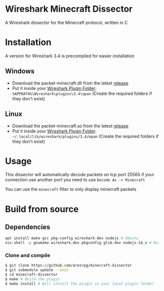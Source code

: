 # Wireshark Minecraft Dissector

A Wireshark dissector for the Minecraft protocol, written in C

# Installation

A version for Wireshark 3.4 is precompiled for easier installation

## Windows

- Download the packet-minecraft.dll from the latest [release](https://github.com/aresrpg/minecraft-dissector/releases/latest)
- Put it inside your [Wireshark Plugin Folder](https://www.wireshark.org/docs/wsug_html_chunked/ChPluginFolders.html): `%APPDATA%\Wireshark\plugins\3.4\epan` (Create the required folders if they don't exist)

## Linux

- Download the packet-minecraft.so from the latest [release](https://github.com/aresrpg/minecraft-dissector/releases/latest)
- Put it inside your [Wireshark Plugin Folder](https://www.wireshark.org/docs/wsug_html_chunked/ChPluginFolders.html): `~/.local/lib/wireshark/plugins/3.4/epan` (Create the required folders if they don't exist)

# Usage

This dissector will automatically decode packets on tcp port 25565 if your connection use another port you need to use `Decode As -> Minecraft`

You can use the `minecraft` filter to only display minecraft packets

# Build from source

## Dependencies

```bash
apt install make gcc pkg-config wireshark-dev nodejs # Ubuntu
nix-shell -p gnumake wireshark.dev pkgconfig glib.dev nodejs-14_x # Nixos
```

### Clone and compile

```bash
$ git clone https://github.com/aresrpg/minecraft-dissector
$ git submodule update --init
$ cd minecraft-dissector
$ make # Build the plugin
$ make install # Will install the plugin in your local plugin folder
```
